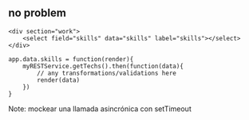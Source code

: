 ## no problem

```
<div section="work">
    <select field="skills" data="skills" label="skills"></select>
</div>
```

```
app.data.skills = function(render){
    myRESTService.getTechs().then(function(data){
        // any transformations/validations here
        render(data)
    })
}
```

Note:
mockear una llamada asincrónica con setTimeout